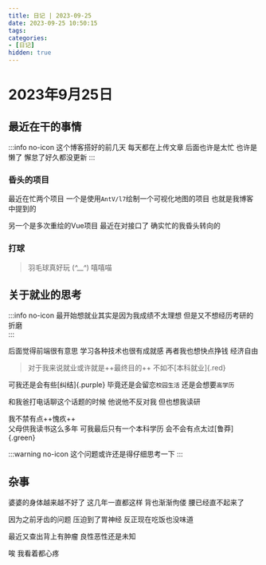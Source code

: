 ```yaml
---
title: 日记 | 2023-09-25
date: 2023-09-25 10:50:15
tags:
categories:
- [日记]
hidden: true
---
```

# 2023年9月25日

## 最近在干的事情 
:::info no-icon
这个博客搭好的前几天 
每天都在上传文章 
后面也许是太忙 也许是懒了 
懈怠了好久都没更新 
:::

### 昏头的项目
最近在忙两个项目 
一个是使用`AntV/l7`绘制一个可视化地图的项目 
也就是我博客中提到的 

另一个是多次重绘的Vue项目 
最近在对接口了 
确实忙的我昏头转向的

### 打球
> 羽毛球真好玩 
> (*^__^*) 嘻嘻喵

## 关于就业的思考 
:::info no-icon
最开始想就业其实是因为我成绩不太理想 
但是又不想经历考研的折磨  
::: 

后面觉得前端很有意思 
学习各种技术也很有成就感 
再者我也想快点挣钱 
经济自由 

> 对于我来说就业或许就是++最终目的++ 
> 不如不[本科就业]{.red} 

可我还是会有些[纠结]{.purple}
毕竟还是会留恋`校园生活` 
还是会想要`高学历` 

和我爸打电话聊这个话题的时候 
他说他不反对我 
但也想我读研 

我不禁有点++愧疚++  
父母供我读书这么多年 
可我最后只有一个本科学历 
会不会有点太过[鲁莽]{.green}

:::warning no-icon
这个问题或许还是得仔细思考一下
:::

## 杂事 
婆婆的身体越来越不好了 
这几年一直都这样 
背也渐渐佝偻 
腰已经直不起来了 

因为之前牙齿的问题 
压迫到了胃神经 
反正现在吃饭也没味道 

最近又查出背上有肿瘤 
良性恶性还是未知 

唉 
我看着都心疼
